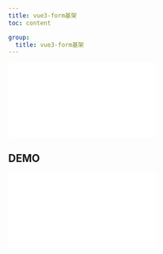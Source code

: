 ```yaml
---
title: vue3-form基架
toc: content

group:
  title: vue3-form基架
---
```


<embed src="../README.md" ></embed>

## DEMO

<code src="./main.tsx" ></code>
<embed src="../CHANGELOG.md"></embed>

<BackTop></BackTop>
